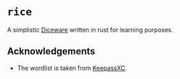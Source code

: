 # `rice`

A simplistic [Diceware](https://en.wikipedia.org/wiki/Diceware)
written in rust for learning purposes.

## Acknowledgements
- The wordlist is taken from
[KeepassXC](https://github.com/keepassxreboot/keepassxc/tree/develop/share/wordlists).
